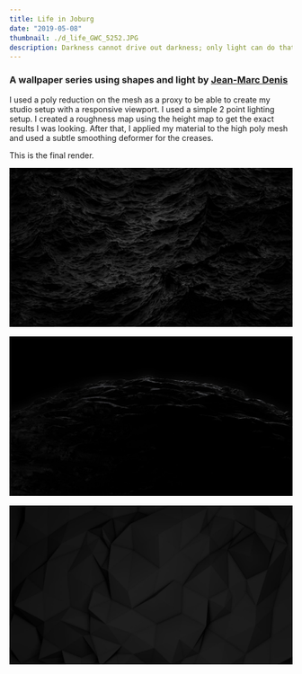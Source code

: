 ```yaml
---
title: Life in Joburg
date: "2019-05-08"
thumbnail: ./d_life_GWC_5252.JPG
description: Darkness cannot drive out darkness; only light can do that. Hate cannot drive out hate; only love can do that.
---
```


### A wallpaper series using shapes and light by [Jean-Marc Denis](http://jmd.im/black)

I used a poly reduction on the mesh as a proxy to be able to create my studio setup with a responsive viewport. I used a simple 2 point lighting setup. I created a roughness map using the height map to get the exact results I was looking. After that, I applied my material to the high poly mesh and used a subtle smoothing deformer for the creases.

This is the final render.

<div class="kg-card kg-image-card kg-width-full">

![Darkness](./BLACK_II_desktop-1.jpg)

</div>

<div class="kg-card kg-image-card kg-width-full">

![Darkness](./BLACK_IX_desktop-1.jpg)

</div>

<div class="kg-card kg-image-card kg-width-full">

![Darkness](./BLACK_I_desktop-1.jpg)

</div>